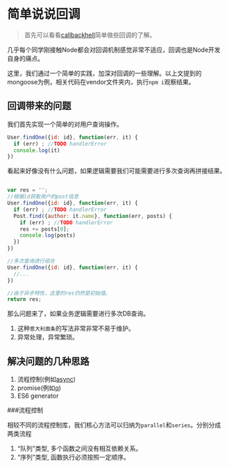 # 简单说说回调
> 首先可以看看[callbackhell](http://callbackhell.com)简单做些回调的了解。

几乎每个同学刚接触Node都会对回调机制感觉非常不适应，回调也是Node开发自身的痛点。

这里，我们通过一个简单的实践，加深对回调的一些理解。以上文提到的mongoose为例，相关代码在vendor文件夹内，执行```npm i```观察结果。

## 回调带来的问题

我们首先实现一个简单的对用户查询操作。

```js
User.findOne({id: id}, function(err, it) {
  if (err) ; //TODO handlerError
  console.log(it)
})
```

看起来好像没有什么问题，如果逻辑需要我们可能需要进行多次查询再拼接结果。

```js

var res = '';
//根据id获取用户的post信息
User.findOne({id: id}, function(err, it) {
  if (err) ; //TODO handlerError
  Post.find({author: it.name}, function(err, posts) {
    if (err) ; //TODO handlerError
    res += posts[0];
    console.log(posts)
  })
})

//多次查询进行组合
User.findOne({id: id}, function(err, it) {
  //...
})

//由于异步特性，这里的res仍然是初始值。
return res;

```

那么问题来了，如果业务逻辑需要进行多次DB查询。

1. 这种`意大利面条`的写法非常非常不易于维护。
2. 异常处理，异常繁琐。

## 解决问题的几种思路

1. 流程控制(例如[async](https://github.com/caolan/async))
2. promise(例如[q](https://github.com/kriskowal/q))
3. ES6 generator 

###流程控制

相较不同的流程控制库，我们核心方法可以归纳为`parallel`和`series`。分别分成两类流程
1. “队列”类型, 多个函数之间没有相互依赖关系。
2. “序列”类型, 函数执行必须按照一定顺序。

